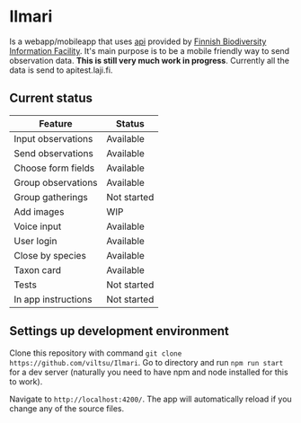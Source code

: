 # Ilmari

Is a webapp/mobileapp that uses [api](https://api.laji.fi) provided by 
[Finnish Biodiversity Information Facility](https://beta.laji.fi).
It's main purpose is to be a mobile friendly way to send observation data.
**This is still very much work in progress**. 
Currently all the data is send to apitest.laji.fi. 
 
## Current status
| Feature             | Status      |
|---------------------|-------------|
| Input observations  | Available   |
| Send observations   | Available   |
| Choose form fields  | Available   |
| Group observations  | Available   |
| Group gatherings    | Not started |
| Add images          | WIP         |
| Voice input         | Available   |
| User login          | Available   |
| Close by species    | Available   |
| Taxon card          | Available   |
| Tests               | Not started |
| In app instructions | Not started |

## Settings up development environment
Clone this repository with command `git clone https://github.com/viltsu/Ilmari`.
Go to directory and run `npm run start` for a dev server (naturally you need to have npm and node installed for this to work). 

Navigate to `http://localhost:4200/`. The app will automatically reload if you change any of the source files.

